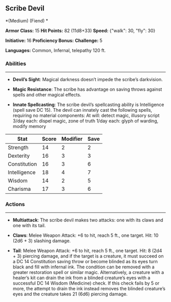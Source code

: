 ## Scribe Devil
*(Medium) (Fiend) *

**Armor Class:** 15
**Hit Points:** 82 (11d8+33)
**Speed:** {"walk": 30, "fly": 30}

**Initiative:** 16
**Proficiency Bonus:**
**Challenge:** 5

**Languages:** Common, Infernal, telepathy 120 ft.

### Abilities
 --- 
- **Devil’s Sight**: Magical darkness doesn’t impede the scribe’s darkvision.

- **Magic Resistance**: The scribe has advantage on saving throws against spells and other magical effects.

- **Innate Spellcasting**: The scribe devil’s spellcasting ability is Intelligence (spell save DC 15). The devil can innately cast the following spells, requiring no material components:
At will: detect magic, illusory script
3/day each: dispel magic, zone of truth
1/day each: glyph of warding, modify memory



| Stat | Score | Modifier | Save |
| ---- | ---- | ---- | ---- |
| Strength | 14 | 2 | 2 |
| Dexterity | 16 | 3 | 3 |
| Constitution | 16 | 3 | 6 |
| Intelligence | 18 | 4 | 7 |
| Wisdom | 14 | 2 | 5 |
| Charisma | 17 | 3 | 6 |

### Actions
 --- 
- **Multiattack**: The scribe devil makes two attacks: one with its claws and one with its tail.

- **Claws**: Melee Weapon Attack: +6 to hit, reach 5 ft., one target. Hit: 10 (2d6 + 3) slashing damage.

- **Tail**: Melee Weapon Attack: +6 to hit, reach 5 ft., one target. Hit: 8 (2d4 + 3) piercing damage, and if the target is a creature, it must succeed on a DC 14 Constitution saving throw or become blinded as its eyes turn black and fill with infernal ink. The condition can be removed with a greater restoration spell or similar magic. Alternatively, a creature with a healer’s kit can drain the ink from a blinded creature’s eyes with a successful DC 14 Wisdom (Medicine) check. If this check fails by 5 or more, the attempt to drain the ink instead removes the blinded creature’s eyes and the creature takes 21 (6d6) piercing damage.

